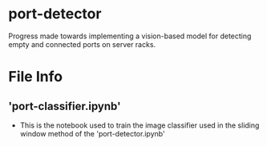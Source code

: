 # port-detector
Progress made towards implementing a vision-based model for detecting empty and connected ports on server racks.

# File Info

## 'port-classifier.ipynb'
* This is the notebook used to train the image classifier used in the sliding window method of the 'port-detector.ipynb'
